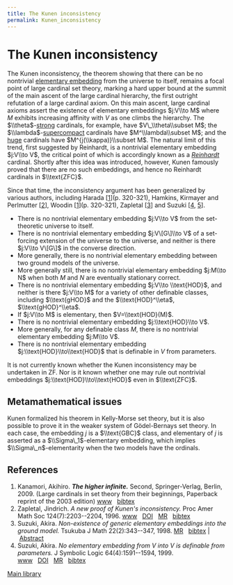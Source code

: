 ```yaml
---
title: The Kunen inconsistency
permalink: Kunen_inconsistency
---
```

# The Kunen inconsistency











The Kunen inconsistency, the theorem showing that there can be no
nontrivial [elementary
embedding](Elementary_embedding "Elementary embedding")
from the universe to itself, remains a focal point of large cardinal set
theory, marking a hard upper bound at the summit of the main ascent of
the large cardinal hierarchy, the first outright refutation of a large
cardinal axiom. On this main ascent, large cardinal axioms assert the
existence of elementary embeddings $j:V\\to M$ where $M$ exhibits
increasing affinity with $V$ as one climbs the hierarchy. The
$\\theta$-[strong](Strong "Strong")
cardinals, for example, have $V\_\\theta\\subset M$; the
$\\lambda$-[supercompact](Supercompact "Supercompact")
cardinals have $M^\\lambda\\subset M$; and the
[huge](Huge "Huge")
cardinals have $M^{j(\\kappa)}\\subset M$. The natural limit of this
trend, first suggested by Reinhardt, is a nontrivial elementary
embedding $j:V\\to V$, the critical point of which is accordingly known
as a
*[Reinhardt](Reinhardt "Reinhardt")*
cardinal. Shortly after this idea was introduced, however, Kunen
famously proved that there are no such embeddings, and hence no
Reinhardt cardinals in $\\text{ZFC}$.

Since that time, the inconsistency argument has been generalized by
various authors, including Harada
\[[1](#bibkey_Kanamori2009:HigherInfinite)\](p. 320-321), Hamkins,
Kirmayer and Perlmutter
\[[2](#bibkey_HamkinsKirmayerPerlmutter:GeneralizationsOfKunenInconsistency)\],
Woodin \[[1](#bibkey_Kanamori2009:HigherInfinite)\](p. 320-321),
Zapletal \[[3](#bibkey_Zapletal1996:ANewProofOfKunenInconsistency)\] and
Suzuki \[[4](#bibkey_Suzuki1998:NojVtoVinVofG),
[5](#bibkey_Suzuki1999:NoDefinablejVtoVinZF)\].

-   There is no nontrivial elementary embedding $j:V\\to V$ from the
    set-theoretic universe to itself.
-   There is no nontrivial elementary embedding $j:V\[G\]\\to V$ of a
    set-forcing extension of the universe to the universe, and neither
    is there $j:V\\to V\[G\]$ in the converse direction.
-   More generally, there is no nontrivial elementary embedding between
    two ground models of the universe.
-   More generally still, there is no nontrivial elementary embedding
    $j:M\\to N$ when both $M$ and $N$ are eventually stationary correct.
-   There is no nontrivial elementary embedding $j:V\\to \\text{HOD}$,
    and neither is there $j:V\\to M$ for a variety of other definable
    classes, including $\\text{gHOD}$ and the $\\text{HOD}^\\eta$,
    $\\text{gHOD}^\\eta$.
-   If $j:V\\to M$ is elementary, then $V=\\text{HOD}(M)$.
-   There is no nontrivial elementary embedding $j:\\text{HOD}\\to V$.
-   More generally, for any definable class $M$, there is no nontrivial
    elementary embedding $j:M\\to V$.
-   There is no nontrivial elementary embedding
    $j:\\text{HOD}\\to\\text{HOD}$ that is definable in $V$ from
    parameters.

It is not currently known whether the Kunen inconsistency may be
undertaken in ZF. Nor is it known whether one may rule out nontrivial
embeddings $j:\\text{HOD}\\to\\text{HOD}$ even in $\\text{ZFC}$.

## Metamathematical issues

Kunen formalized his theorem in Kelly-Morse set theory, but it is also
possible to prove it in the weaker system of Gödel-Bernays set theory.
In each case, the embedding $j$ is a $\\text{GBC}$ class, and elementary
of $j$ is asserted as a $\\Sigma\_1$-elementary embedding, which implies
$\\Sigma\_n$-elementarity when the two models have the ordinals.

  

## References

1.  <span id="bibkey_Kanamori2009:HigherInfinite">Kanamori, Akihiro.
    ***The higher infinite.*** Second, Springer-Verlag, Berlin, 2009.
    (Large cardinals in set theory from their beginnings, Paperback
    reprint of the 2003 edition)
    <a href="https://link.springer.com/book/10.1007%2F978-3-540-88867-3" class="extiw">www</a>   <a href="javascript:bibpopup(&#39;@book%7BKanamori2009:HigherInfinite,%20%20%20%20AUTHOR%20=%20%7BKanamori,%20Akihiro%7D,%3Cbr%3E%20%20%20%20%20TITLE%20=%20%7BThe%20higher%20infinite%7D,%3Cbr%3E%20%20%20%20SERIES%20=%20%7BSpringer%20Monographs%20in%20Mathematics%7D,%3Cbr%3E%20%20%20EDITION%20=%20%7BSecond%7D,%3Cbr%3E%20%20%20%20%20%20NOTE%20=%20%7BLarge%20cardinals%20in%20set%20theory%20from%20their%20beginnings,%20%20%20%20%20%20%20%20%20%20%20%20%20%20Paperback%20reprint%20of%20the%202003%20edition%7D,%3Cbr%3E%20PUBLISHER%20=%20%7BSpringer-Verlag%7D,%3Cbr%3E%20%20%20ADDRESS%20=%20%7BBerlin%7D,%3Cbr%3E%20%20%20%20%20%20YEAR%20=%20%7B2009%7D,%3Cbr%3E%20%20%20%20%20PAGES%20=%20%7Bxxii+536%7D,%3Cbr%3E%20%20%20%20%20%20%20URL%20=%20%7Bhttps://link.springer.com/book/10.1007%2F978-3-540-88867-3%7D%7D&#39;)" class="bibtex">bibtex</a></span>
2.  <span
    id="bibkey_Zapletal1996:ANewProofOfKunenInconsistency">Zapletal,
    Jindrich. *A new proof of Kunen's inconsistency.* Proc Amer Math Soc
    124(7):2203--2204, 1996.
    <a href="http://dx.doi.org/10.1090/S0002-9939-96-03281-9" class="extiw">www</a>   <a href="http://web.archive.org/web/20191104122648/http://dx.doi.org/10.1090/S0002-9939-96-03281-9" class="extiw">DOI</a>   <a href="http://web.archive.org/web/20191104122648/http://www.ams.org/mathscinet-getitem?mr=1317054" class="extiw">MR</a>   <a href="javascript:bibpopup(&#39;@article%20%7BZapletal1996:ANewProofOfKunenInconsistency,%20%20%20%20AUTHOR%20=%20%7BZapletal,%20Jindrich%7D,%3Cbr%3E%20%20%20%20%20TITLE%20=%20%7BA%20new%20proof%20of%20Kunen\&#39;s%20inconsistency%7D,%3Cbr%3E%20%20%20JOURNAL%20=%20%7BProc.%20Amer.%20Math.%20Soc.%7D,%3Cbr%3E%20%20FJOURNAL%20=%20%7BProceedings%20of%20the%20American%20Mathematical%20Society%7D,%3Cbr%3E%20%20%20%20VOLUME%20=%20%7B124%7D,%3Cbr%3E%20%20%20%20%20%20YEAR%20=%20%7B1996%7D,%3Cbr%3E%20%20%20%20NUMBER%20=%20%7B7%7D,%3Cbr%3E%20%20%20%20%20PAGES%20=%20%7B2203--2204%7D,%3Cbr%3E%20%20%20%20%20%20ISSN%20=%20%7B0002-9939%7D,%3Cbr%3E%20%20%20%20%20CODEN%20=%20%7BPAMYAR%7D,%3Cbr%3E%20%20%20MRCLASS%20=%20%7B03E55%7D,%3Cbr%3E%20%20MRNUMBER%20=%20%7BMR1317054%20(96i:03051)%7D,%3Cbr%3EMRREVIEWER%20=%20%7BL.%20Bukovsky%7D,%3Cbr%3E%20%20%20%20%20%20%20DOI%20=%20%7B10.1090/S0002-9939-96-03281-9%7D,%3Cbr%3E%20%20%20%20%20%20%20URL%20=%20%7Bhttp://dx.doi.org/10.1090/S0002-9939-96-03281-9%7D,%3Cbr%3E%7D%3C/biblio%3E==%20User%20instructions%20==%20Cantor\&#39;s%20attic%20users%20may%20make%20contributions%20to%20the%20library,%20in%20bibtex%20format,%20and%20then%20cite%20those%20references%20in%20other%20articles.%20Edit%20this%20page%20to%20make%20your%20contribution.&#39;)" class="bibtex">bibtex</a></span>
3.  <span id="bibkey_Suzuki1998:NojVtoVinVofG">Suzuki, Akira.
    *Non-existence of generic elementary embeddings into the ground
    model.* Tsukuba J Math 22(2):343--347, 1998.
    <a href="http://www.ams.org/mathscinet-getitem?mr=1650737" class="extiw">MR</a>   <a href="javascript:bibpopup(&#39;@article%7BSuzuki1998:NojVtoVinVofG,%20%20%20%20AUTHOR%20=%20%7BSuzuki,%20Akira%7D,%3Cbr%3E%20%20%20%20%20TITLE%20=%20%7BNon-existence%20of%20generic%20elementary%20embeddings%20into%20the%20ground%20%20%20%20%20%20%20%20%20%20%20%20%20%20model%7D,%3Cbr%3E%20%20%20JOURNAL%20=%20%7BTsukuba%20J.%20Math.%7D,%3Cbr%3E%20%20FJOURNAL%20=%20%7BTsukuba%20Journal%20of%20Mathematics%7D,%3Cbr%3E%20%20%20%20VOLUME%20=%20%7B22%7D,%3Cbr%3E%20%20%20%20%20%20YEAR%20=%20%7B1998%7D,%3Cbr%3E%20%20%20%20NUMBER%20=%20%7B2%7D,%3Cbr%3E%20%20%20%20%20PAGES%20=%20%7B343--347%7D,%3Cbr%3E%20%20%20%20%20%20ISSN%20=%20%7B0387-4982%7D,%3Cbr%3E%20%20%20MRCLASS%20=%20%7B03E55%20(03E05)%7D,%3Cbr%3E%20%20MRNUMBER%20=%20%7BMR1650737%20(2000a:03087)%7D,%3Cbr%3E%20%20Abstract%20=%20%7BThe%20author%20proves%20that%20if%20$j\colon%20V\rightarrow%20M$%20is%20an%20elementary%20embedding%20defined%20in%20a%20set%20generic%20extension%20of%20$V$,%20then%20$V%20\not%20\subseteq%20M$.%20The%20proof%20generalizes%20Woodin\&#39;s%20proof%20of%20Kunen\&#39;s%20theorem%20to%20generic%20embeddings.%20%7DMRREVIEWER%20=%20%7BDouglas%20R.%20Burke%7D,%3Cbr%3E%7D&#39;)" class="bibtex">bibtex</a> \| [Abstract](javascript:abstractpopup('The%20author%20proves%20that%20if%20$j\colon%20V\rightarrow%20M$%20is%20an%20elementary%20embedding%20defined%20in%20a%20set%20generic%20extension%20of%20$V$,%20then%20$V%20\not%20\subseteq%20M$.%20The%20proof%20generalizes%20Woodin\'s%20proof%20of%20Kunen\'s%20theorem%20to%20generic%20embeddings.'))</span>
4.  <span id="bibkey_Suzuki1999:NoDefinablejVtoVinZF">Suzuki, Akira. *No
    elementary embedding from $V$ into $V$ is definable from
    parameters.* J Symbolic Logic 64(4):1591--1594, 1999.
    <a href="http://dx.doi.org/10.2307/2586799" class="extiw">www</a>   <a href="http://web.archive.org/web/20191104122648/http://dx.doi.org/10.2307/2586799" class="extiw">DOI</a>   <a href="http://web.archive.org/web/20191104122648/http://www.ams.org/mathscinet-getitem?mr=1780073" class="extiw">MR</a>   <a href="javascript:bibpopup(&#39;@article%7BSuzuki1999:NoDefinablejVtoVinZF,%20%20%20%20AUTHOR%20=%20%7BSuzuki,%20Akira%7D,%3Cbr%3E%20%20%20%20%20TITLE%20=%20%7BNo%20elementary%20embedding%20from%20$V$%20into%20$V$%20is%20definable%20%20%20%20%20%20%20%20%20%20%20%20%20%20from%20parameters%7D,%3Cbr%3E%20%20%20JOURNAL%20=%20%7BJ.%20Symbolic%20Logic%7D,%3Cbr%3E%20%20FJOURNAL%20=%20%7BThe%20Journal%20of%20Symbolic%20Logic%7D,%3Cbr%3E%20%20%20%20VOLUME%20=%20%7B64%7D,%3Cbr%3E%20%20%20%20%20%20YEAR%20=%20%7B1999%7D,%3Cbr%3E%20%20%20%20NUMBER%20=%20%7B4%7D,%3Cbr%3E%20%20%20%20%20PAGES%20=%20%7B1591--1594%7D,%3Cbr%3E%20%20%20%20%20%20ISSN%20=%20%7B0022-4812%7D,%3Cbr%3E%20%20%20%20%20CODEN%20=%20%7BJSYLA6%7D,%3Cbr%3E%20%20%20MRCLASS%20=%20%7B03E47%7D,%3Cbr%3E%20%20MRNUMBER%20=%20%7BMR1780073%20(2002h:03114)%7D,%3Cbr%3E%20%20%20%20%20%20%20DOI%20=%20%7B10.2307/2586799%7D,%3Cbr%3E%20%20%20%20%20%20%20URL%20=%20%7Bhttp://dx.doi.org/10.2307/2586799%7D,%3Cbr%3E%7D&#39;)" class="bibtex">bibtex</a></span>

[Main
library](Library "Library")


